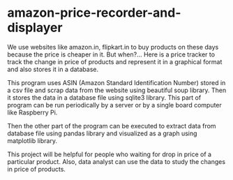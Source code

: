# amazon-price-recorder-and-displayer
We use websites like amazon.in, flipkart.in to buy
products on these days because the price is cheaper in it.
But when?... Here is a price tracker to track the change in
price of products and represent it in a graphical format
and also stores it in a database.

This program uses ASIN (Amazon Standard
Identification Number) stored in a csv file and scrap data
from the website using beautiful soup library. Then it
stores the data in a database file using sqlite3 library.
This part of program can be run periodically by a server
or by a single board computer like Raspberry Pi.

Then the other part of the program can be executed
to extract data from database file using pandas library
and visualized as a graph using matplotlib library.

This project will be helpful for people who waiting for
drop in price of a particular product. Also, data analyst
can use the data to study the changes in price of
products.
